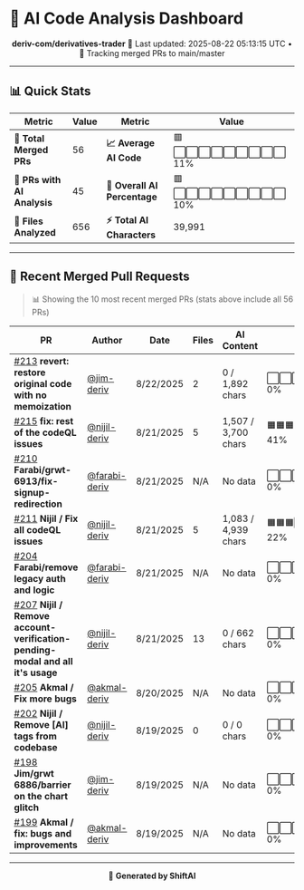 # 🤖 AI Code Analysis Dashboard

<div align="center">

**deriv-com/derivatives-trader**
📅 Last updated: 2025-08-22 05:13:15 UTC • 🔄 Tracking merged PRs to main/master

</div>

---

## 📊 Quick Stats

| Metric | Value | Metric | Value |
|--------|-------|--------|-------|
| **📁 Total Merged PRs** | 56 | **📈 Average AI Code** | 🟥⬜⬜⬜⬜⬜⬜⬜⬜⬜ 11% |
| **🤖 PRs with AI Analysis** | 45 | **🎯 Overall AI Percentage** | 🟥⬜⬜⬜⬜⬜⬜⬜⬜⬜ 10% |
| **📄 Files Analyzed** | 656 | **⚡ Total AI Characters** | 39,991 |

---

## 🚀 Recent Merged Pull Requests

> 📊 Showing the 10 most recent merged PRs (stats above include all 56 PRs)

| PR | Author | Date | Files | AI Content | Percentage |
|----|--------|------|-------|------------|------------|
| [#213](#) **revert: restore original code with no memoization** | [@jim-deriv](https://github.com/jim-deriv) | 8/22/2025 | 2 | 0 / 1,892 chars | ⬜⬜⬜⬜⬜⬜⬜⬜⬜⬜⬜⬜⬜⬜⬜   0% |
| [#215](#) **fix: rest of the codeQL issues** | [@nijil-deriv](https://github.com/nijil-deriv) | 8/21/2025 | 5 | 1,507 / 3,700 chars | 🟧🟧🟧🟧🟧🟧⬜⬜⬜⬜⬜⬜⬜⬜⬜  41% |
| [#210](#) **Farabi/grwt-6913/fix-signup-redirection** | [@farabi-deriv](https://github.com/farabi-deriv) | 8/21/2025 | N/A | No data | ⬜⬜⬜⬜⬜⬜⬜⬜⬜⬜⬜⬜⬜⬜⬜   0% |
| [#211](#) **Nijil / Fix all codeQL issues** | [@nijil-deriv](https://github.com/nijil-deriv) | 8/21/2025 | 5 | 1,083 / 4,939 chars | 🟧🟧🟧⬜⬜⬜⬜⬜⬜⬜⬜⬜⬜⬜⬜  22% |
| [#204](#) **Farabi/remove legacy auth and logic** | [@farabi-deriv](https://github.com/farabi-deriv) | 8/21/2025 | N/A | No data | ⬜⬜⬜⬜⬜⬜⬜⬜⬜⬜⬜⬜⬜⬜⬜   0% |
| [#207](#) **Nijil / Remove account-verification-pending-modal and all it's usage** | [@nijil-deriv](https://github.com/nijil-deriv) | 8/21/2025 | 13 | 0 / 662 chars | ⬜⬜⬜⬜⬜⬜⬜⬜⬜⬜⬜⬜⬜⬜⬜   0% |
| [#205](#) **Akmal / Fix more bugs** | [@akmal-deriv](https://github.com/akmal-deriv) | 8/20/2025 | N/A | No data | ⬜⬜⬜⬜⬜⬜⬜⬜⬜⬜⬜⬜⬜⬜⬜   0% |
| [#202](#) **Nijil / Remove [AI] tags from codebase** | [@nijil-deriv](https://github.com/nijil-deriv) | 8/19/2025 | 0 | 0 / 0 chars | ⬜⬜⬜⬜⬜⬜⬜⬜⬜⬜⬜⬜⬜⬜⬜   0% |
| [#198](#) **Jim/grwt 6886/barrier on the chart glitch** | [@jim-deriv](https://github.com/jim-deriv) | 8/19/2025 | N/A | No data | ⬜⬜⬜⬜⬜⬜⬜⬜⬜⬜⬜⬜⬜⬜⬜   0% |
| [#199](#) **Akmal / fix: bugs and improvements** | [@akmal-deriv](https://github.com/akmal-deriv) | 8/19/2025 | N/A | No data | ⬜⬜⬜⬜⬜⬜⬜⬜⬜⬜⬜⬜⬜⬜⬜   0% |

---

<div align="center">

🚀 **Generated by ShiftAI**

</div>
